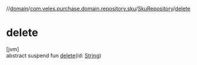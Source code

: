 //[domain](../../../index.md)/[com.veles.purchase.domain.repository.sku](../index.md)/[SkuRepository](index.md)/[delete](delete.md)

# delete

[jvm]\
abstract suspend fun [delete](delete.md)(id: [String](https://kotlinlang.org/api/latest/jvm/stdlib/kotlin/-string/index.html))
